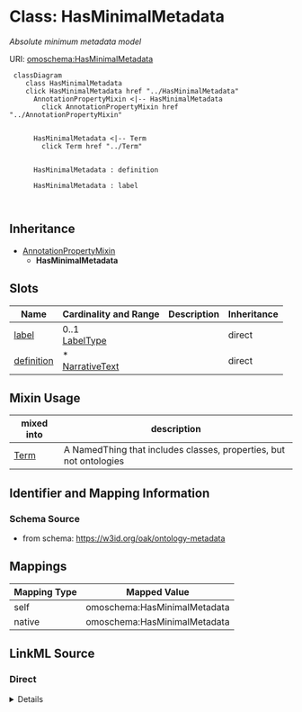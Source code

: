 

# Class: HasMinimalMetadata


_Absolute minimum metadata model_





URI: [omoschema:HasMinimalMetadata](https://w3id.org/oak/ontology-metadata/HasMinimalMetadata)






```{mermaid}
 classDiagram
    class HasMinimalMetadata
    click HasMinimalMetadata href "../HasMinimalMetadata"
      AnnotationPropertyMixin <|-- HasMinimalMetadata
        click AnnotationPropertyMixin href "../AnnotationPropertyMixin"
      

      HasMinimalMetadata <|-- Term
        click Term href "../Term"
      
      
      HasMinimalMetadata : definition
        
      HasMinimalMetadata : label
        
      
```





## Inheritance
* [AnnotationPropertyMixin](AnnotationPropertyMixin.md)
    * **HasMinimalMetadata**



## Slots

| Name | Cardinality and Range | Description | Inheritance |
| ---  | --- | --- | --- |
| [label](label.md) | 0..1 <br/> [LabelType](LabelType.md) |  | direct |
| [definition](definition.md) | * <br/> [NarrativeText](NarrativeText.md) |  | direct |



## Mixin Usage

| mixed into | description |
| --- | --- |
| [Term](Term.md) | A NamedThing that includes classes, properties, but not ontologies |








## Identifier and Mapping Information







### Schema Source


* from schema: https://w3id.org/oak/ontology-metadata




## Mappings

| Mapping Type | Mapped Value |
| ---  | ---  |
| self | omoschema:HasMinimalMetadata |
| native | omoschema:HasMinimalMetadata |







## LinkML Source

<!-- TODO: investigate https://stackoverflow.com/questions/37606292/how-to-create-tabbed-code-blocks-in-mkdocs-or-sphinx -->

### Direct

<details>
```yaml
name: HasMinimalMetadata
description: Absolute minimum metadata model
from_schema: https://w3id.org/oak/ontology-metadata
is_a: AnnotationPropertyMixin
mixin: true
slots:
- label
- definition

```
</details>

### Induced

<details>
```yaml
name: HasMinimalMetadata
description: Absolute minimum metadata model
from_schema: https://w3id.org/oak/ontology-metadata
is_a: AnnotationPropertyMixin
mixin: true
attributes:
  label:
    name: label
    comments:
    - SHOULD follow OBO label guidelines
    - MUST be unique within an ontology
    - SHOULD be unique across OBO
    in_subset:
    - allotrope required profile
    - go required profile
    - obi required profile
    from_schema: https://w3id.org/oak/ontology-metadata
    exact_mappings:
    - skos:prefLabel
    rank: 1000
    is_a: core_property
    slot_uri: rdfs:label
    alias: label
    owner: HasMinimalMetadata
    domain_of:
    - HasMinimalMetadata
    - Axiom
    range: label type
    multivalued: false
  definition:
    name: definition
    comments:
    - SHOULD be in Aristotelian (genus-differentia) form
    in_subset:
    - allotrope required profile
    - go required profile
    - obi required profile
    from_schema: https://w3id.org/oak/ontology-metadata
    exact_mappings:
    - skos:definition
    rank: 1000
    is_a: core_property
    slot_uri: IAO:0000115
    alias: definition
    owner: HasMinimalMetadata
    domain_of:
    - HasMinimalMetadata
    range: narrative text
    multivalued: true

```
</details>